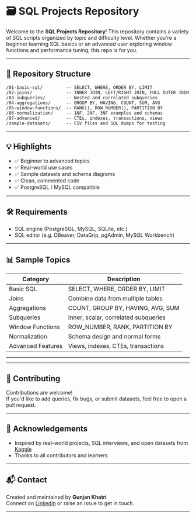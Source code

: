 # 🗃️ SQL Projects Repository

Welcome to the **SQL Projects Repository**! This repository contains a variety of SQL scripts organized by topic and difficulty level. Whether you're a beginner learning SQL basics or an advanced user exploring window functions and performance tuning, this repo is for you.

---

## 📁 Repository Structure

```
/01-basic-sql/         -- SELECT, WHERE, ORDER BY, LIMIT  
/02-joins/             -- INNER JOIN, LEFT/RIGHT JOIN, FULL OUTER JOIN  
/03-subqueries/        -- Nested and correlated subqueries  
/04-aggregations/      -- GROUP BY, HAVING, COUNT, SUM, AVG  
/05-window-functions/  -- RANK(), ROW_NUMBER(), PARTITION BY  
/06-normalization/     -- 1NF, 2NF, 3NF examples and schemas  
/07-advanced/          -- CTEs, indexes, transactions, views  
/sample-datasets/      -- CSV files and SQL dumps for testing  
```

---

## 💡 Highlights

- ✅ Beginner to advanced topics  
- ✅ Real-world use cases  
- ✅ Sample datasets and schema diagrams  
- ✅ Clean, commented code  
- ✅ PostgreSQL / MySQL compatible  

---

## 🛠️ Requirements

- SQL engine (PostgreSQL, MySQL, SQLite, etc.)  
- SQL editor (e.g. DBeaver, DataGrip, pgAdmin, MySQL Workbench)

---


## 📊 Sample Topics

| Category            | Description                            |
|---------------------|----------------------------------------|
| Basic SQL           | SELECT, WHERE, ORDER BY, LIMIT         |
| Joins               | Combine data from multiple tables       |
| Aggregations        | COUNT, GROUP BY, HAVING, AVG, SUM      |
| Subqueries          | Inner, scalar, correlated subqueries   |
| Window Functions    | ROW_NUMBER, RANK, PARTITION BY         |
| Normalization       | Schema design and normal forms         |
| Advanced Features   | Views, indexes, CTEs, transactions     |

---


---

## 🤝 Contributing

Contributions are welcome!  
If you'd like to add queries, fix bugs, or submit datasets, feel free to open a pull request.

---



## 🙌 Acknowledgements

- Inspired by real-world projects, SQL interviews, and open datasets from [Kaggle](https://www.kaggle.com/)
- Thanks to all contributors and learners

---

## 📬 Contact

Created and maintained by **Gunjan Khatri**  
Connect on [LinkedIn]((https://www.linkedin.com/in/gunjan-khatri-b6053a203/)) or raise an issue to get in touch.

---

